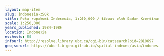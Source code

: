 ```yaml
---
layout: map-item 
slug: indonesia-250k
title: Peta rupabumi Indonesia, 1:250,000 / dibuat oleh Badan Koordinasi Survey dan Pemetaan Nasional bekerjasama dengan Fakultas Geografi Universitas Gadjah Mada
scale: 1:250,000
years_published: 1984-1986
location: Indonesia
nosheets: 58
infourl: http://resolve.library.ubc.ca/cgi-bin/catsearch?bid=2810697
geojsonurl: https://ubc-lib-geo.github.io/spatial-indexes/asia/indonesia_250k.geojson
---
```


